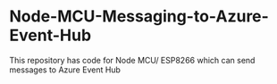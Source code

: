 # Node-MCU-Messaging-to-Azure-Event-Hub
This repository has code for Node MCU/ ESP8266 which can send messages to Azure Event Hub
